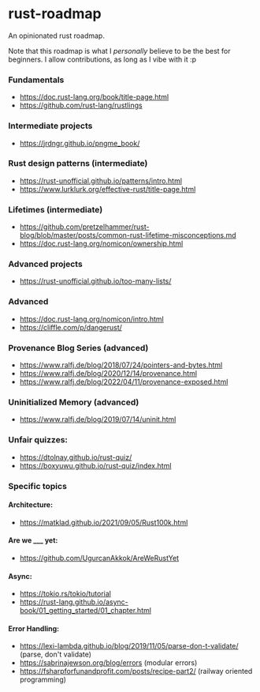 # rust-roadmap
An opinionated rust roadmap.

Note that this roadmap is what I *personally* believe to be the best for beginners.
I allow contributions, as long as I vibe with it :p

### Fundamentals
- <https://doc.rust-lang.org/book/title-page.html>
- <https://github.com/rust-lang/rustlings>

### Intermediate projects
- <https://jrdngr.github.io/pngme_book/>

### Rust design patterns (intermediate)
- <https://rust-unofficial.github.io/patterns/intro.html>
- <https://www.lurklurk.org/effective-rust/title-page.html>

### Lifetimes (intermediate)
- <https://github.com/pretzelhammer/rust-blog/blob/master/posts/common-rust-lifetime-misconceptions.md>
- <https://doc.rust-lang.org/nomicon/ownership.html>

### Advanced projects
- <https://rust-unofficial.github.io/too-many-lists/>

### Advanced
- <https://doc.rust-lang.org/nomicon/intro.html>
- <https://cliffle.com/p/dangerust/>

### Provenance Blog Series (advanced)
- <https://www.ralfj.de/blog/2018/07/24/pointers-and-bytes.html>
- <https://www.ralfj.de/blog/2020/12/14/provenance.html>
- <https://www.ralfj.de/blog/2022/04/11/provenance-exposed.html>

### Uninitialized Memory (advanced)
- <https://www.ralfj.de/blog/2019/07/14/uninit.html>

### Unfair quizzes:
- <https://dtolnay.github.io/rust-quiz/>
- <https://boxyuwu.github.io/rust-quiz/index.html>

### Specific topics

#### Architecture:
- <https://matklad.github.io/2021/09/05/Rust100k.html>

#### Are we ___ yet:
- <https://github.com/UgurcanAkkok/AreWeRustYet>

#### Async:
- <https://tokio.rs/tokio/tutorial>
- <https://rust-lang.github.io/async-book/01_getting_started/01_chapter.html>

#### Error Handling:
- <https://lexi-lambda.github.io/blog/2019/11/05/parse-don-t-validate/> (parse, don't validate)
- <https://sabrinajewson.org/blog/errors> (modular errors)
- <https://fsharpforfunandprofit.com/posts/recipe-part2/> (railway oriented programming)
